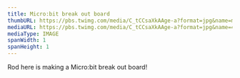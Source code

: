 ```yaml
---
title: Micro:bit break out board
thumbURL: https://pbs.twimg.com/media/C_tCCsaXkAAge-a?format=jpg&name=medium
mediaURL: https://pbs.twimg.com/media/C_tCCsaXkAAge-a?format=jpg&name=4096x4096
mediaType: IMAGE
spanWidth: 1
spanHeight: 1
---
```


Rod here is making a Micro:bit break out board!